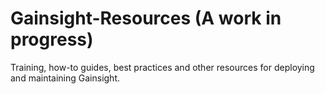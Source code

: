 # Gainsight-Resources (A work in progress)
 Training, how-to guides, best practices and other resources for deploying and maintaining Gainsight.

